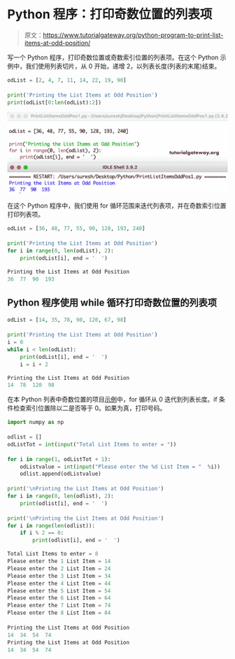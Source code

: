 # Python 程序：打印奇数位置的列表项

> 原文：<https://www.tutorialgateway.org/python-program-to-print-list-items-at-odd-position/>

写一个 Python 程序，打印奇数位置或奇数索引位置的列表项。在这个 Python 示例中，我们使用列表切片，从 0 开始，递增 2，以列表长度(列表的末尾)结束。

```py
odList = [2, 4, 7, 11, 14, 22, 19, 90]

print('Printing the List Items at Odd Position')
print(odList[0:len(odList):2])
```

![Python Program to Print List Items at Odd Position](img/1e24e683d30727ff5136390ef94dde7f.png)

在这个 Python 程序中，我们使用 for 循环范围来迭代列表项，并在奇数索引位置打印列表项。

```py
odList = [36, 48, 77, 55, 90, 128, 193, 240]

print('Printing the List Items at Odd Position')
for i in range(0, len(odList), 2):
    print(odList[i], end = '  ')
```

```py
Printing the List Items at Odd Position
36  77  90  193 
```

## Python 程序使用 while 循环打印奇数位置的列表项

```py
odList = [14, 35, 78, 90, 120, 67, 98]

print('Printing the List Items at Odd Position')
i = 0
while i < len(odList):
    print(odList[i], end = '  ')
    i = i + 2
```

```py
Printing the List Items at Odd Position
14  78  120  98 
```

在本 Python 列表中奇数位置的项目[示例](https://www.tutorialgateway.org/python-programming-examples/)中，for 循环从 0 迭代到列表长度。if 条件检查索引位置除以二是否等于 0。如果为真，打印号码。

```py
import numpy as np

odlist = []
odListTot = int(input("Total List Items to enter = "))

for i in range(1, odListTot + 1):
    odListvalue = int(input("Please enter the %d List Item = "  %i))
    odlist.append(odListvalue)

print('\nPrinting the List Items at Odd Position')
for i in range(0, len(odlist), 2):
    print(odlist[i], end = '  ')

print('\nPrinting the List Items at Odd Position')
for i in range(len(odlist)):
    if i % 2 == 0:
        print(odlist[i], end = '  ')
```

```py
Total List Items to enter = 8
Please enter the 1 List Item = 14
Please enter the 2 List Item = 24
Please enter the 3 List Item = 34
Please enter the 4 List Item = 44
Please enter the 5 List Item = 54
Please enter the 6 List Item = 64
Please enter the 7 List Item = 74
Please enter the 8 List Item = 84

Printing the List Items at Odd Position
14  34  54  74  
Printing the List Items at Odd Position
14  34  54  74 
```